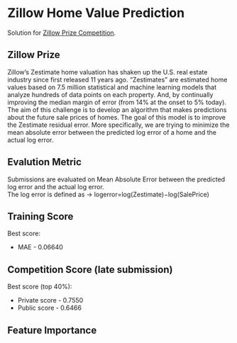 # Zillow Home Value Prediction

Solution for [Zillow Prize Competition](https://www.kaggle.com/c/zillow-prize-1).

## Zillow Prize

Zillow’s Zestimate home valuation has shaken up the U.S. real estate industry since first released 11 years ago. “Zestimates” are estimated home values based on 7.5 million statistical and machine learning models that analyze hundreds of data points on each property. And, by continually improving the median margin of error (from 14% at the onset to 5% today). The aim of this challenge is to develop an algorithm that makes predictions about the future sale prices of homes. The goal of this model is to improve the Zestimate residual error. More specifically, we are trying to minimize the mean absolute error between the predicted log error of a home and the actual log error.

## Evalution Metric

Submissions are evaluated on Mean Absolute Error between the predicted log error and the actual log error. <br>
The log error is defined as -> 
logerror=log(Zestimate)−log(SalePrice)

## Training Score

Best score:
- MAE - 0.06640

## Competition Score (late submission)

Best score (top 40%): 
- Private score - 0.7550
- Public score - 0.6466

## Feature Importance

